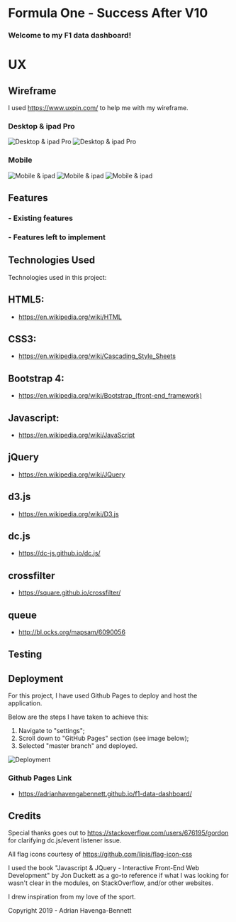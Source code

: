 # Formula One - Success After V10

### Welcome to my F1 data dashboard!

# UX

## Wireframe
I used https://www.uxpin.com/ to help me with my wireframe.

### Desktop & ipad Pro
![Desktop & ipad Pro](https://adrianhavengabennett.github.io/f1-data-dashboard/images/wireframe/Desktop_ipad(pro)wireframe_1.JPG)
![Desktop & ipad Pro](https://adrianhavengabennett.github.io/f1-data-dashboard/images/wireframe/Desktop_ipad(pro)wireframe_2.JPG)

### Mobile
![Mobile & ipad](https://adrianhavengabennett.github.io/f1-data-dashboard/images/wireframe/Mobile_ipad_wireframe_1.JPG)
![Mobile & ipad](https://adrianhavengabennett.github.io/f1-data-dashboard/images/wireframe/Mobile_ipad_wireframe_2.JPG)
![Mobile & ipad](https://adrianhavengabennett.github.io/f1-data-dashboard/images/wireframe/Mobile_ipad_wireframe_3.JPG)


## Features

### - Existing features

### - Features left to implement

## Technologies Used

Technologies used in this project:

## HTML5:
- https://en.wikipedia.org/wiki/HTML

## CSS3:
- https://en.wikipedia.org/wiki/Cascading_Style_Sheets

## Bootstrap 4:
- https://en.wikipedia.org/wiki/Bootstrap_(front-end_framework)

## Javascript:
- https://en.wikipedia.org/wiki/JavaScript

## jQuery
- https://en.wikipedia.org/wiki/JQuery

## d3.js
- https://en.wikipedia.org/wiki/D3.js

## dc.js
- https://dc-js.github.io/dc.js/

## crossfilter
- https://square.github.io/crossfilter/

## queue
- http://bl.ocks.org/mapsam/6090056

## Testing

## Deployment
For this project, I have used Github Pages to deploy and host the application.

Below are the steps I have taken to achieve this:

1. Navigate to "settings";
2. Scroll down to "GitHub Pages" section (see image below);
3. Selected "master branch" and deployed.

![Deployment](https://adrianhavengabennett.github.io/f1-data-dashboard/images/deployment/Github_pages_deployment.JPG)

### Github Pages Link
- https://adrianhavengabennett.github.io/f1-data-dashboard/ 

## Credits
Special thanks goes out to https://stackoverflow.com/users/676195/gordon for clarifying dc.js/event listener issue.

All flag icons courtesy of https://github.com/lipis/flag-icon-css

I used the book "Javascript & JQuery - Interactive Front-End Web Development" by Jon Duckett as a go-to reference if what I was looking for wasn't clear in the modules, 
on StackOverflow, and/or other websites.

I drew inspiration from my love of the sport.

Copyright 2019 - Adrian Havenga-Bennett
